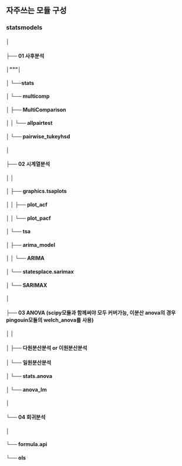 ## 자주쓰는 모듈 구성
### statsmodels
#### │
#### ├── 01 사후분석
#### │"""│
#### │   └──stats
#### │       └── multicomp
#### │           ├── MultiComparison
#### │           │   └── allpairtest
#### │           └── pairwise_tukeyhsd
#### │
#### ├── 02 시계열분석
#### │   │
#### │   ├── graphics.tsaplots
#### │   │   ├── plot_acf
#### │   │   └── plot_pacf
#### │   └── tsa
#### │       ├── arima_model
#### │       │   └── ARIMA
#### │       └── statesplace.sarimax
#### │           └── SARIMAX
#### │
#### ├── 03 ANOVA (scipy모듈과 함께써야 모두 커버가능, 이분산 anova의 경우 pingouin모듈의 welch_anova를 사용)
#### │   │
#### │   ├── 다원분산분석 or 이원분산분석
#### │   └── 일원분산분석
#### │       └── stats.anova
#### │           └── anova_lm
#### │
#### └── 04 회귀분석
####     │
####     └── formula.api
####         └── ols
